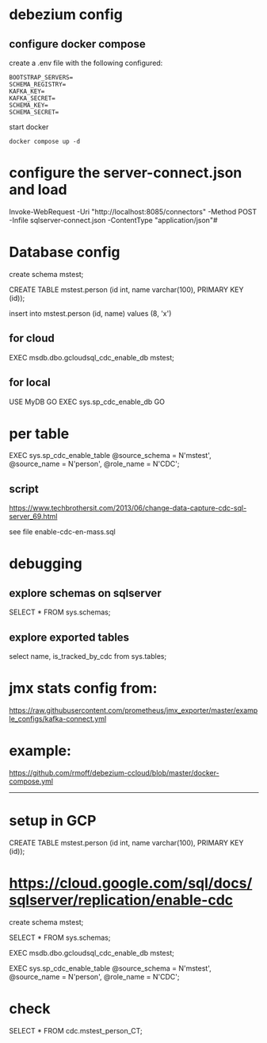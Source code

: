 # debezium config

## configure docker compose

create a .env file with the following configured:
```
BOOTSTRAP_SERVERS=
SCHEMA_REGISTRY=
KAFKA_KEY=
KAFKA_SECRET=
SCHEMA_KEY=
SCHEMA_SECRET=
```

start docker

`docker compose up -d`

# configure the server-connect.json and load

Invoke-WebRequest -Uri "http://localhost:8085/connectors" -Method POST -Infile sqlserver-connect.json  -ContentType "application/json"#


# Database config

create schema mstest;

CREATE TABLE mstest.person (id int, name varchar(100), PRIMARY KEY  (id));

insert into mstest.person (id, name) values (8, 'x')

## for cloud

EXEC msdb.dbo.gcloudsql_cdc_enable_db mstest;

## for local

USE MyDB
GO
EXEC sys.sp_cdc_enable_db
GO

# per table

EXEC sys.sp_cdc_enable_table
  @source_schema = N'mstest',
  @source_name = N'person',
  @role_name = N'CDC';

## script
https://www.techbrothersit.com/2013/06/change-data-capture-cdc-sql-server_69.html

see file enable-cdc-en-mass.sql

# debugging

## explore schemas on sqlserver

SELECT * FROM sys.schemas;

## explore exported tables

select name, is_tracked_by_cdc from sys.tables;

# jmx stats config from:

https://raw.githubusercontent.com/prometheus/jmx_exporter/master/example_configs/kafka-connect.yml

# example:

https://github.com/rmoff/debezium-ccloud/blob/master/docker-compose.yml

---
# setup in GCP

CREATE TABLE mstest.person (id int, name varchar(100), PRIMARY KEY  (id));

# https://cloud.google.com/sql/docs/sqlserver/replication/enable-cdc

create schema mstest;

SELECT * FROM sys.schemas;

EXEC msdb.dbo.gcloudsql_cdc_enable_db mstest;

EXEC sys.sp_cdc_enable_table
  @source_schema = N'mstest',
  @source_name = N'person',
  @role_name = N'CDC';


 # check


  SELECT * FROM cdc.mstest_person_CT;

